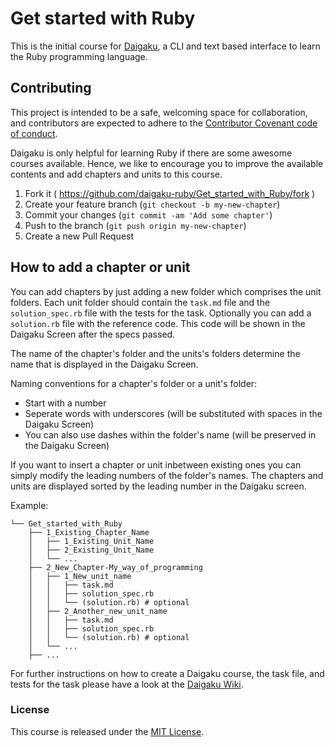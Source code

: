 # Get started with Ruby

This is the initial course for [Daigaku](https://github.com/daigaku-ruby/daigaku), a CLI and text based interface to learn the Ruby programming language.

## Contributing

This project is intended to be a safe, welcoming space for collaboration, and contributors are expected to adhere to the [Contributor Covenant code of conduct](http://contributor-covenant.org/version/1/2/0).

Daigaku is only helpful for learning Ruby if there are some awesome courses available.
Hence, we like to encourage you to improve the available contents and add chapters and units to this course.

1. Fork it ( https://github.com/daigaku-ruby/Get_started_with_Ruby/fork )
2. Create your feature branch (`git checkout -b my-new-chapter`)
3. Commit your changes (`git commit -am 'Add some chapter'`)
4. Push to the branch (`git push origin my-new-chapter`)
5. Create a new Pull Request

## How to add a chapter or unit

You can add chapters by just adding a new folder which comprises the unit folders.
Each unit folder should contain the `task.md` file and the `solution_spec.rb` file with the tests for the task. Optionally you can add a `solution.rb` file with the reference code. This code will be shown in the Daigaku Screen after the specs passed.

The name of the chapter's folder and the units's folders determine the name that is displayed in the Daigaku Screen.

Naming conventions for a chapter's folder or a unit's folder:

* Start with a number
* Seperate words with underscores (will be substituted with spaces in the Daigaku Screen)
* You can also use dashes within the folder's name (will be preserved in the Daigaku Screen)

If you want to insert a chapter or unit inbetween existing ones you can simply modify the leading numbers of the folder's names. The chapters and units are displayed sorted by the leading number in the Daigaku screen.

Example:

```
└── Get_started_with_Ruby
    ├── 1_Existing_Chapter_Name
    │   ├── 1_Existing_Unit_Name
    │   ├── 2_Existing_Unit_Name
    │   └── ...
    ├── 2_New_Chapter-My_way_of_programming
    │   ├── 1_New_unit_name
    │   │   ├── task.md
    │   │   ├── solution_spec.rb
    │   │   └── (solution.rb) # optional
    │   ├── 2_Another_new_unit_name
    │   │   ├── task.md
    │   │   ├── solution_spec.rb
    │   │   └── (solution.rb) # optional
    │   └── ...
    ├── ...
```

For further instructions on how to create a Daigaku course, the task file, and tests for the task please have a look at the [Daigaku Wiki](https://github.com/daigaku-ruby/daigaku/wiki/How-to-create-a-Daigaku-course).

### License

This course is released under the [MIT License](http://opensource.org/licenses/MIT).